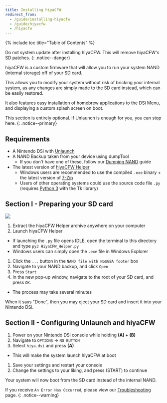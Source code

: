 ```yaml
---
title: Installing hiyaCFW
redirect_from:
  - /guide/installing-hiyacfw
  - /guide/hiyacfw
  - /hiyacfw
---
```


{% include toc title="Table of Contents" %}

Do not system update after installing hiyaCFW. This will remove hiyaCFW's SD patches.
{: .notice--danger}

hiyaCFW is a custom firmware that will allow you to run your system NAND (internal storage) off of your SD card.

This allows you to modify your system without risk of bricking your internal system, as any changes are simply made to the SD card instead, which can be easily restored.

It also features easy installation of homebrew applications to the DSi Menu, and displaying a custom splash screen on boot.

This section is entirely optional. If Unlaunch is enough for you, you can stop here.
{: .notice--primary}

## Requirements
- A Nintendo DSi with [Unlaunch](installing-unlaunch)
- A NAND Backup taken from your device using dumpTool
  - If you don't have one of these, follow our [Dumping NAND](dumping-nand) guide
- The latest version of [hiyaCFW Helper](https://github.com/mondul/HiyaCFW-Helper/releases)
  - Windows users are recommended to use the compiled `.exe` binary + the latest version of [7-Zip](https://www.7-zip.org/download.html)
  - Users of other operating systems could use the source code file `.py` (requires [Python 3](https://www.python.org/downloads/) with the Tk library)

## Section I - Preparing your SD card
![](https://camo.githubusercontent.com/538f1d70409d6b38170ef7d845b7818bd902fd87/68747470733a2f2f696d6167652e6962622e636f2f68687a4b524c2f53637265656e2d53686f742d323031382d31302d31382d61742d31362d33302d31382e706e67)

1. Extract the hiyaCFW Helper archive anywhere on your computer
1. Launch hiyaCFW Helper
 - If launching the `.py` file opens IDLE, open the terminal to this directory and type `py3 HiyaCFW_Helper.py`
 - Windows users can simply open the `.exe` file in Windows Explorer
1. Click the `...` button in the `NAND file with No$GBA footer` box
1. Navigate to your NAND backup, and click `Open`
1. Press `Start`
1. In the new pop-up window, navigate to the root of your SD card, and press `OK`.
  - The process may take several minutes

When it says "Done", then you may eject your SD card and insert it into your Nintendo DSi.

## Section II - Configuring Unlaunch and hiyaCFW

1. Power on your Nintendo DSi console while holding **(A) + (B)**
1. Navigate to `OPTIONS` -> `NO BUTTON`
1. Select `hiya.dsi` and press **(A)**
  - This will make the system launch hiyaCFW at boot
1. Save your settings and restart your console
1. Change the settings to your liking, and press (START) to continue

Your system will now boot from the SD card instead of the internal NAND.

If you receive `An Error Has Occurred`, please view our [Troubleshooting](troubleshooting) page.
{: .notice--warning}
